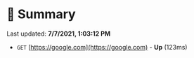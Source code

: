 # 📖 Summary
Last updated: **7/7/2021, 1:03:12 PM**

- `GET` [https://google.com](https://google.com) - **Up** (123ms)
